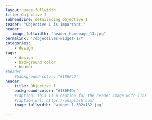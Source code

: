 ```yaml
---
layout: page-fullwidth
title: Objective 1
subheadline: detaileding objective 1
teaser: "Objective 1 is important."
header:
   image_fullwidth: "header_homepage_13.jpg"
permalink: "/objectives-widget-1/"
categories:
    - design
tags:
    - design
    - background color
    - header
#header:
    #background-color: "#186F4D"
header:
    title: Objective 1
    background-color: "#186F4D;"
    #caption: This is a caption for the header image with link
    #caption_url: https://unsplash.com/
    image_fullwidth: "widget-1-302x182.jpg"

---
```

